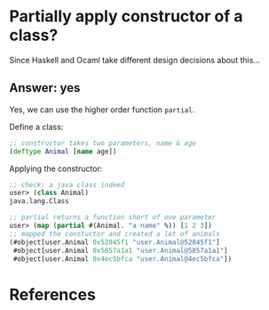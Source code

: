 # Partially apply constructor of a class?

Since Haskell and Ocaml take different design decisions about this...

## Answer: yes

Yes, we can use the higher order function `partial`.

Define a class:
```clojure
;; constructor takes two parameters, name & age
(deftype Animal [name age])
```

Applying the constructor:

```clojure
;; check: a java class indeed
user> (class Animal)
java.lang.Class

;; partial returns a function short of one parameter
user> (map (partial #(Animal. "a name" %)) [1 2 3])
;; mapped the constuctor and created a lot of animals
(#object[user.Animal 0x52845f1 "user.Animal@52845f1"] 
 #object[user.Animal 0x5857a1a1 "user.Animal@5857a1a1"] 
 #object[user.Animal 0x4ec5bfca "user.Animal@4ec5bfca"])
```

# References